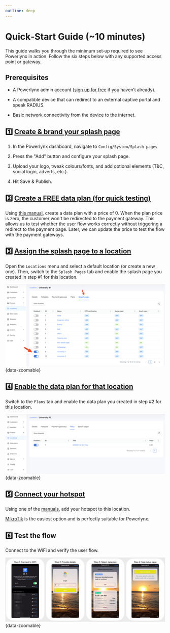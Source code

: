 ```yaml
---
outline: deep
---
```


# Quick‑Start Guide (~10 minutes)

This guide walks you through the minimum set‑up required to see Powerlynx in action. Follow the six steps below with any supported access point or gateway.

## Prerequisites

- A Powerlynx admin account ([sign up for free](https://powerlynx.app/) if you haven’t already).

- A compatible device that can redirect to an external captive portal and speak RADIUS.

- Basic network connectivity from the device to the internet.

## 1️⃣ [Create & brand your splash page](https://docs.powerlynx.app/system/splash-pages.html)

1. In the Powerlynx dashboard, navigate to `Config/System/Splash pages`

2. Press the "Add" button and configure your splash page.

3. Upload your logo, tweak colours/fonts, and add optional elements (T&C, social login, adverts, etc.).

4. Hit Save & Publish.

## 2️⃣ [Create a FREE data plan (for quick testing)](https://docs.powerlynx.app/system/data-plans.html)

Using [this manual](https://docs.powerlynx.app/system/data-plans.html), create a data plan with a price of 0. When the plan price is zero, the customer won't be redirected to the payment gateway. This allows us to test whether the user flow works correctly without triggering a redirect to the payment page. Later, we can update the price to test the flow with the payment gateways.

## 3️⃣ [Assign the splash page to a location](https://docs.powerlynx.app/system/data-plans.html)

Open the `Locations` menu and select a default location (or create a new one). Then, switch to the `Splash Pages` tab and enable the splash page you created in step #1 for this location.

![Enable splash page for location](images/location_enable_splash_page.png){data-zoomable}

## 4️⃣ [Enable the data plan for that location](https://docs.powerlynx.app/system/splash-pages.html#how-to-enable-the-splash-page)

Switch to the `Plans` tab and enable the data plan you created in step #2 for this location.

![Enable data plan for location](images/enable_plan_for_location.png){data-zoomable}

## 5️⃣ [Connect your hotspot](https://docs.powerlynx.app/networking/mikrotik.html)

Using one of the [manuals](https://docs.powerlynx.app/networking/main.html), add your hotspot to this location.

[MikroTik](https://docs.powerlynx.app/networking/mikrotik.html) is the easiest option and is perfectly suitable for Powerlynx.

## 6️⃣ Test the flow

Connect to the WiFi and verify the user flow.

![User journey](images/userFlow.png){data-zoomable}